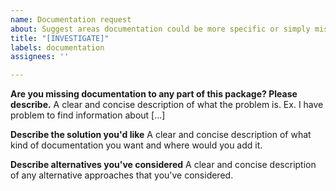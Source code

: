 ```yaml
---
name: Documentation request
about: Suggest areas documentation could be more specific or simply missing
title: "[INVESTIGATE]"
labels: documentation
assignees: ''

---
```


**Are you missing documentation to any part of this package? Please describe.**
A clear and concise description of what the problem is. Ex. I have problem to find information about [...]

**Describe the solution you'd like**
A clear and concise description of what kind of documentation you want and where would you add it.

**Describe alternatives you've considered**
A clear and concise description of any alternative approaches that you've considered.
